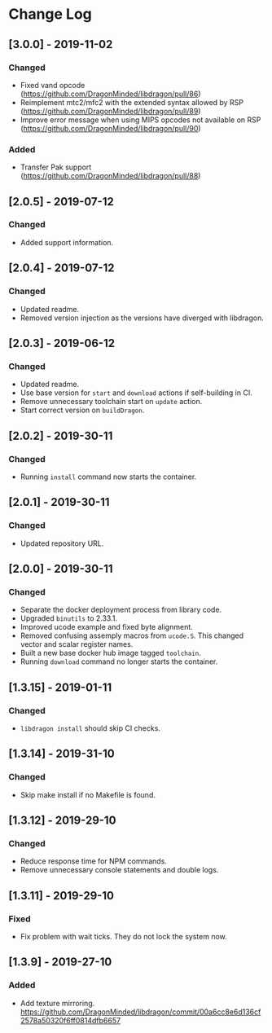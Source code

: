 # Change Log

## [3.0.0] - 2019-11-02

### Changed

- Fixed vand opcode (https://github.com/DragonMinded/libdragon/pull/86)
- Reimplement mtc2/mfc2 with the extended syntax allowed by RSP (https://github.com/DragonMinded/libdragon/pull/89)
- Improve error message when using MIPS opcodes not available on RSP (https://github.com/DragonMinded/libdragon/pull/90)

### Added

- Transfer Pak support (https://github.com/DragonMinded/libdragon/pull/88)

## [2.0.5] - 2019-07-12

### Changed

- Added support information.

## [2.0.4] - 2019-07-12

### Changed

- Updated readme.
- Removed version injection as the versions have diverged with libdragon.

## [2.0.3] - 2019-06-12

### Changed

- Updated readme.
- Use base version for `start` and `download` actions if self-building in CI.
- Remove unnecessary toolchain start on `update` action.
- Start correct version on `buildDragon`.

## [2.0.2] - 2019-30-11

### Changed

- Running `install` command now starts the container.

## [2.0.1] - 2019-30-11

### Changed

- Updated repository URL.

## [2.0.0] - 2019-30-11

### Changed

- Separate the docker deployment process from library code.
- Upgraded `binutils` to 2.33.1.
- Improved ucode example and fixed byte alignment.
- Removed confusing assemply macros from `ucode.S`. This changed vector and scalar register names.
- Built a new base docker hub image tagged `toolchain`.
- Running `download` command no longer starts the container.

## [1.3.15] - 2019-01-11

### Changed

- `libdragon install` should skip CI checks.

## [1.3.14] - 2019-31-10

### Changed

- Skip make install if no Makefile is found.

## [1.3.12] - 2019-29-10

### Changed

- Reduce response time for NPM commands.
- Remove unnecessary console statements and double logs.

## [1.3.11] - 2019-29-10

### Fixed

- Fix problem with wait ticks. They do not lock the system now.

## [1.3.9] - 2019-27-10

### Added

- Add texture mirroring. https://github.com/DragonMinded/libdragon/commit/00a6cc8e6d136cf2578a50320f6ff0814dfb6657
